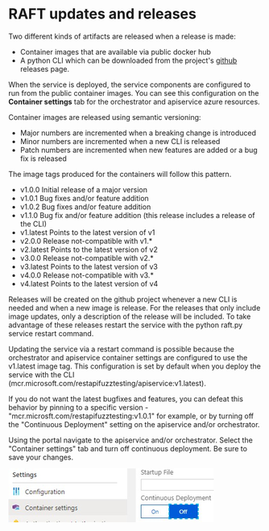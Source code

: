 # RAFT updates and releases

Two different kinds of artifacts are released when a release is made:

- Container images that are available via public docker hub
- A python CLI which can be downloaded from the project's [github](https://github.com/microsoft/restapifuzztesting/releases) releases page. 

When the service is deployed, the service components are configured to run from the public container images. You can see this configuration on the **Container settings** tab for the orchestrator and apiservice azure resources.

Container images are released using semantic versioning:

- Major numbers are incremented when a breaking change is introduced
- Minor numbers are incremented when a new CLI is released
- Patch numbers are incremented when new features are added or a bug fix is released

The image tags produced for the containers will follow this pattern.

- v1.0.0	Initial release of a major version
- v1.0.1	Bug fixes and/or feature addition
- v1.0.2	Bug fixes and/or feature addition
- v1.1.0	Bug fix and/or feature addition (this release includes a release of the CLI)
- v1.latest	Points to the latest version of v1
- v2.0.0    Release not-compatible with v1.*
- v2.latest Points to the latest version of v2
- v3.0.0    Release not-compatible with v2.*
- v3.latest Points to the latest version of v3
- v4.0.0    Release not-compatible with v3.*
- v4.latest Points to the latest version of v4

Releases will be created on the github project whenever a new CLI is needed and
when a new image is release. For the releases that only include image updates,
only a description of the release will be included. To take advantage of these
releases restart the service with the python raft.py service restart command. 

Updating the service via a restart command is possible because the orchestrator
and apiservice container settings are configured to use the v1.latest image tag.
This configuration is set by default when you deploy the service with the CLI
(mcr.microsoft.com/restapifuzztesting/apiservice:v1.latest). 

If you do not want the latest bugfixes and features, you can defeat this behavior by
pinning to a specific version - "mcr.microsft.com/restapifuzztesting:v1.0.1" for example, or by
turning off the "Continuous Deployment" setting on the apiservice and/or orchestrator. 

Using the portal navigate to the apiservice and/or orchestrator. Select the "Container settings" tab
and turn off continuous deployment. Be sure to save your changes. 
</br>

![](images/turning-continuous-deployment-off.jpg)